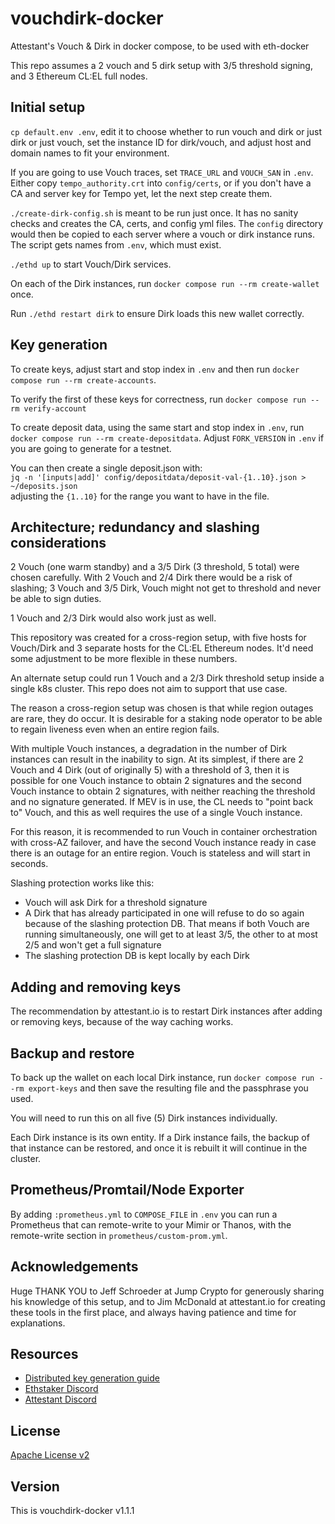 # vouchdirk-docker

Attestant's Vouch &amp; Dirk in docker compose, to be used with eth-docker

This repo assumes a 2 vouch and 5 dirk setup with 3/5 threshold signing, and 3 Ethereum CL:EL full nodes.

## Initial setup

`cp default.env .env`, edit it to choose whether to run vouch and dirk or just dirk or just vouch, set the instance ID
for dirk/vouch, and adjust host and domain names to fit your environment.

If you are going to use Vouch traces, set `TRACE_URL` and `VOUCH_SAN` in `.env`. Either copy `tempo_authority.crt` into
`config/certs`, or if you don't have a CA and server key for Tempo yet, let the next step create them.

`./create-dirk-config.sh` is meant to be run just once. It has no sanity checks and creates the CA, certs, and
config yml files. The `config` directory would then be copied to each server where a vouch or dirk instance runs. The
script gets names from `.env`, which must exist.

`./ethd up` to start Vouch/Dirk services.

On each of the Dirk instances, run `docker compose run --rm create-wallet` once.

Run `./ethd restart dirk` to ensure Dirk loads this new wallet correctly.

## Key generation

To create keys, adjust start and stop index in `.env` and then run `docker compose run --rm create-accounts`.

To verify the first of these keys for correctness, run `docker compose run --rm verify-account`

To create deposit data, using the same start and stop index in `.env`, run `docker compose run --rm create-depositdata`.
Adjust `FORK_VERSION` in `.env` if you are going to generate for a testnet.

You can then create a single deposit.json with:  
`jq -n '[inputs|add]' config/depositdata/deposit-val-{1..10}.json > ~/deposits.json`  
adjusting the `{1..10}` for the range you want to have in the file.

## Architecture; redundancy and slashing considerations

2 Vouch (one warm standby) and a 3/5 Dirk (3 threshold, 5 total) were chosen carefully. With 2 Vouch and 2/4 Dirk there
would be a risk of slashing; 3 Vouch and 3/5 Dirk, Vouch might not get to threshold and never be able to sign duties. 

1 Vouch and 2/3 Dirk would also work just as well.

This repository was created for a cross-region setup, with five hosts for Vouch/Dirk and 3 separate hosts for the CL:EL
Ethereum nodes. It'd need some adjustment to be more flexible in these numbers.

An alternate setup could run 1 Vouch and a 2/3 Dirk threshold setup inside a single k8s cluster. This repo does not aim
to support that use case.

The reason a cross-region setup was chosen is that while region outages are rare, they do occur. It is desirable for a
staking node operator to be able to regain liveness even when an entire region fails.

With multiple Vouch instances, a degradation in the number of Dirk instances can result in the inability to sign. At its
simplest, if there are 2 Vouch and 4 Dirk (out of originally 5) with a threshold of 3, then it is possible for one Vouch
instance to obtain 2 signatures and the second Vouch instance to obtain 2 signatures, with neither reaching the
threshold and no signature generated. If MEV is in use, the CL needs to "point back to" Vouch, and this as well requires
the use of a single Vouch instance.

For this reason, it is recommended to run Vouch in container orchestration with cross-AZ failover, and have the second
Vouch instance ready in case there is an outage for an entire region. Vouch is stateless and will start in seconds.

Slashing protection works like this:
- Vouch will ask Dirk for a threshold signature
- A Dirk that has already participated in one will refuse to do so again because of the slashing protection DB. That
means if both Vouch are running simultaneously, one will get to at least 3/5, the other to at most 2/5 and won't get a
full signature
- The slashing protection DB is kept locally by each Dirk

## Adding and removing keys

The recommendation by attestant.io is to restart Dirk instances after adding or removing keys, because of the way
caching works.

## Backup and restore

To back up the wallet on each local Dirk instance, run `docker compose run --rm export-keys` and then save the resulting
file and the passphrase you used.

You will need to run this on all five (5) Dirk instances individually.

Each Dirk instance is its own entity. If a Dirk instance fails, the backup of that instance can be restored, and once it
is rebuilt it will continue in the cluster.

## Prometheus/Promtail/Node Exporter

By adding `:prometheus.yml` to `COMPOSE_FILE` in `.env`  you can run a Prometheus that can remote-write to your Mimir or
Thanos, with the remote-write section in `prometheus/custom-prom.yml`.

## Acknowledgements

Huge THANK YOU to Jeff Schroeder at Jump Crypto for generously sharing his knowledge of this setup, and to Jim McDonald
at attestant.io for creating these tools in the first place, and always having patience and time for explanations.

## Resources

- [Distributed key generation guide](https://github.com/attestantio/dirk/blob/master/docs/distributed_key_generation.md)  
- [Ethstaker Discord](https://discord.io/ethstaker)  
- [Attestant Discord](https://discord.gg/U5GNUuQQr3)

## License

[Apache License v2](LICENSE)

## Version

This is vouchdirk-docker v1.1.1
